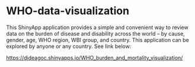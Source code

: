 # WHO-data-visualization

This ShinyApp application provides a simple and convenient way to review data on the burden of disease and disability 
across the world – by cause, gender, age, WHO region, WBI group, and country. This application can be explored by anyone 
or any country. See link below:

https://dideagoc.shinyapps.io/WHO_burden_and_mortality_visualization/
